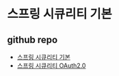 # 스프링 시큐리티 기본

## github repo

- [스프링 시큐리티 기본](https://github.com/codingspecialist/Sringboot-Security-Basic-V1)
- [스프링 시큐리티 OAuth2.0](https://github.com/codingspecialist/-Springboot-Security-OAuth2.0-V3)